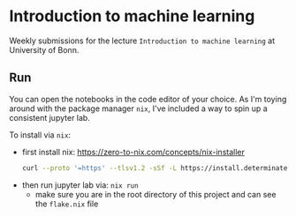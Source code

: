 # Introduction to machine learning

Weekly submissions for the lecture `Introduction to machine learning` at University of Bonn.

## Run

You can open the notebooks in the code editor of your choice. As I'm toying around with the package manager `nix`, I've included a way to spin up a consistent jupyter lab.

To install via `nix`:
 - first install nix: https://zero-to-nix.com/concepts/nix-installer
   ```sh
   curl --proto '=https' --tlsv1.2 -sSf -L https://install.determinate.systems/nix | sh -s -- install
   ```
  - then run jupyter lab via: `nix run`
    - make sure you are in the root directory of this project and can see the `flake.nix` file
